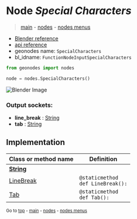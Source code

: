 # Node *Special Characters*

> [main](../index.md) - [nodes](nodes.md) - [nodes menus](nodes_menus.md)

- [Blender reference](https://docs.blender.org/manual/en/latest/modeling/geometry_nodes/text/special_characters.html)
- [api reference](https://docs.blender.org/api/current/bpy.types.FunctionNodeInputSpecialCharacters.html)
- geonodes name: `SpecialCharacters`
- bl_idname: `FunctionNodeInputSpecialCharacters`

```python
from geonodes import nodes

node = nodes.SpecialCharacters()
```

![Blender Image](https://docs.blender.org/manual/en/latest/_images/node-types_FunctionNodeInputSpecialCharacters.webp)

### Output sockets:

- **line_break** : [String](String.md)
- **tab** : [String](String.md)

## Implementation

| Class or method name | Definition |
|----------------------|------------|
| **[String](String.md)** |
| [LineBreak](String.md#LineBreak-staticmethod) | `@staticmethod`<br> `def LineBreak():` |
| [Tab](String.md#Tab-staticmethod) | `@staticmethod`<br> `def Tab():` |

<sub>Go to [top](#node-Special-Characters) - [main](../index.md) - [nodes](nodes.md) - [nodes menus](nodes_menus.md)</sub>

